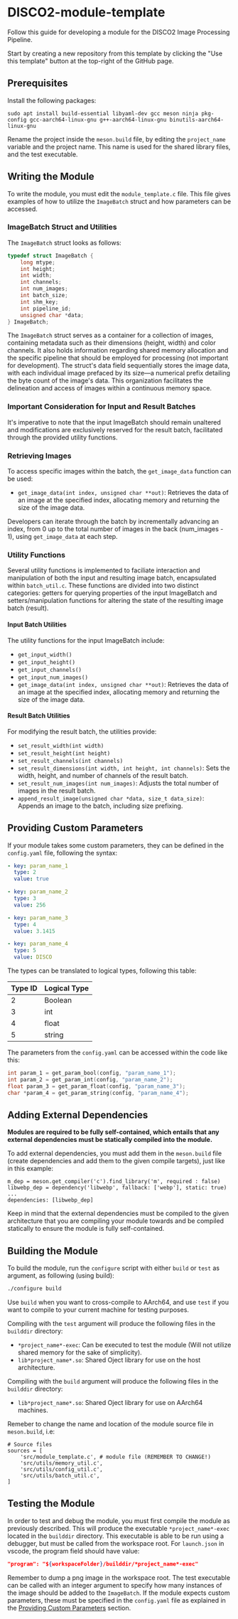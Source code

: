 # DISCO2-module-template

Follow this guide for developing a module for the DISCO2 Image Processing Pipeline.

Start by creating a new repository from this template by clicking the "Use this template" button at the top-right of the GitHub page.

## Prerequisites

Install the following packages:
```
sudo apt install build-essential libyaml-dev gcc meson ninja pkg-config gcc-aarch64-linux-gnu g++-aarch64-linux-gnu binutils-aarch64-linux-gnu
```

Rename the project inside the `meson.build` file, by editing the `project_name` variable and the project name. This name is used for the shared library files, and the test executable.

## Writing the Module

To write the module, you must edit the `module_template.c` file. This file gives examples of how to utilize the `ImageBatch` struct and how parameters can be accessed. 

### ImageBatch Struct and Utilities

The `ImageBatch` struct looks as follows:

```c
typedef struct ImageBatch {
    long mtype;
    int height;
    int width;
    int channels;
    int num_images;
    int batch_size;
    int shm_key;
    int pipeline_id;
    unsigned char *data;
} ImageBatch;
```

The `ImageBatch` struct serves as a container for a collection of images, containing metadata such as their dimensions (height, width) and color channels. It also holds information regarding shared memory allocation and the specific pipeline that should be employed for processing (not important for development). The struct's data field sequentially stores the image data, with each individual image prefaced by its size—a numerical prefix detailing the byte count of the image's data. This organization facilitates the delineation and access of images within a continuous memory space.

### Important Consideration for Input and Result Batches
It's imperative to note that the input ImageBatch should remain unaltered and modifications are exclusively reserved for the result batch, facilitated through the provided utility functions.

### Retrieving Images

To access specific images within the batch, the `get_image_data` function can be used:
 
- `get_image_data(int index, unsigned char **out)`: Retrieves the data of an image at the specified index, allocating memory and returning the size of the image data.

Developers can iterate through the batch by incrementally advancing an index, from 0 up to the total number of images in the back (num_images - 1), using `get_image_data` at each step.


### Utility Functions

Several utility functions is implemented to faciliate interaction and manipulation of both the input and resulting image batch, encapsulated within `batch_util.c`. These functions are divided into two distinct categories: getters for querying properties of the input ImageBatch and setters/manipulation functions for altering the state of the resulting image batch (result). 

#### Input Batch Utilities

The utility functions for the input ImageBatch include:

- `get_input_width()`
- `get_input_height()`
- `get_input_channels()`
- `get_input_num_images()`
- `get_image_data(int index, unsigned char **out)`: Retrieves the data of an image at the specified index, allocating memory and returning the size of the image data.

#### Result Batch Utilities

For modifying the result batch, the utilities provide:

- `set_result_width(int width)`
- `set_result_height(int height)`
- `set_result_channels(int channels)`
- `set_result_dimensions(int width, int height, int channels)`: Sets the width, height, and number of channels of the result batch.
- `set_result_num_images(int num_images)`: Adjusts the total number of images in the result batch.
- `append_result_image(unsigned char *data, size_t data_size)`: Appends an image to the batch, including size prefixing.



## Providing Custom Parameters

If your module takes some custom parameters, they can be defined in the `config.yaml` file, following the syntax:
```yaml
- key: param_name_1
  type: 2
  value: true

- key: param_name_2
  type: 3
  value: 256

- key: param_name_3
  type: 4
  value: 3.1415

- key: param_name_4
  type: 5
  value: DISCO
```

The types can be translated to logical types, following this table:

| Type ID  | Logical Type |
| -------- | ------------ |
| 2        | Boolean      |
| 3        | int          |
| 4        | float        |
| 5        | string       |

The parameters from the `config.yaml` can be accessed within the code like this:

```c
int param_1 = get_param_bool(config, "param_name_1");
int param_2 = get_param_int(config, "param_name_2");
float param_3 = get_param_float(config, "param_name_3");
char *param_4 = get_param_string(config, "param_name_4");
```

## Adding External Dependencies

**Modules are required to be fully self-contained, which entails that any external dependencies must be statically compiled into the module.**

To add external dependencies, you must add them in the `meson.build` file (create dependencies and add them to the given compile targets), just like in this example:
```meson
m_dep = meson.get_compiler('c').find_library('m', required : false)
libwebp_dep = dependency('libwebp', fallback: ['webp'], static: true)
...       
dependencies: [libwebp_dep]
```

Keep in mind that the external dependencies must be compiled to the given architecture that you are compiling your module towards and be compiled statically to ensure the module is fully self-contained.

## Building the Module

To build the module, run the `configure` script with either `build` or `test` as argument, as following (using build):
```sh
./configure build
```

Use `build` when you want to cross-compile to AArch64, and use `test` if you want to compile to your current machine for testing purposes.

Compiling with the `test` argument will produce the following files in the `builddir` directory:
 - `*project_name*-exec`: Can be executed to test the module (Will not utilize shared memory for the sake of simplicity).
 - `lib*project_name*.so`: Shared Oject library for use on the host architecture.

Compiling with the `build` argument will produce the following files in the `builddir` directory:
 - `lib*project_name*.so`: Shared Oject library for use on AArch64 machines.

Remeber to change the name and location of the module source file in `meson.build`, i.e:
```meson
# Source files
sources = [
    'src/module_template.c', # module file (REMEMBER TO CHANGE!)
    'src/utils/memory_util.c',
    'src/utils/config_util.c',
    'src/utils/batch_util.c',
]
```

## Testing the Module

In order to test and debug the module, you must first compile the module as previously described. This will produce the executable `*project_name*-exec` located in the `builddir` directory. This executable is able to be run using a debugger, but must be called from the workspace root. For `launch.json` in vscode, the program field should have value:
```json
"program": "${workspaceFolder}/builddir/*project_name*-exec"
```
Remember to dump a png image in the workspace root. The test executable can be called with an integer argument to specify how many instances of the image should be added to the `ImageBatch`.
If the module expects custom parameters, these must be specified in the `config.yaml` file as explained in the [Providing Custom Parameters](#providing-custom-parameters) section.
